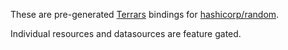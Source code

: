 These are pre-generated [Terrars](https://github.com/andrewbaxter/terrars) bindings for [hashicorp/random](https://github.com/hashicorp/terraform-provider-random).

Individual resources and datasources are feature gated.
